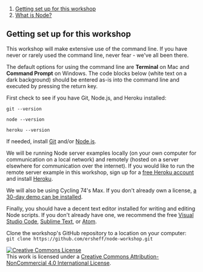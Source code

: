 1. [Getting set up for this workshop](index.md)
2. [What is Node?](what-is-node.md)


## Getting set up for this workshop

This workshop will make extensive use of the command line. If you have never or rarely used the command line, never fear - we've all been there.

The default options for using the command line are **Terminal** on Mac and **Command Prompt** on Windows. The code blocks below (white text on a dark background) should be entered as-is into the command line and executed by pressing the return key.

First check to see if you have Git, Node.js, and Heroku installed:

`git --version`

`node --version`

`heroku --version`

If needed, install [Git](https://git-scm.com/book/en/v2/Getting-Started-Installing-Git) and/or [Node.js](https://nodejs.org/en/download/).

We will be running Node server examples locally (on your own computer for communication on a local network) and remotely (hosted on a server elsewhere for communication over the internet). If you would like to run the remote server example in this workshop, sign up for a [free Heroku account](https://signup.heroku.com/dc) and install [Heroku](https://devcenter.heroku.com/articles/heroku-cli#download-and-install).

We will also be using Cycling 74's Max. If you don't already own a license, [a 30-day demo can be installed](https://cycling74.com/downloads).

Finally, you should have a decent text editor installed for writing and editing Node scripts. If you don't already have one, we recommend the free [Visual Studio Code](https://code.visualstudio.com), [Sublime Text](https://www.sublimetext.com), or [Atom](https://atom.io).

Clone the workshop's GitHub repository to a location on your computer:  
`git clone https://github.com/ersheff/node-workshop.git`


<a rel="license" href="http://creativecommons.org/licenses/by-nc/4.0/"><img alt="Creative Commons License" style="border-width:0" src="https://i.creativecommons.org/l/by-nc/4.0/88x31.png" /></a><br />This work is licensed under a <a rel="license" href="http://creativecommons.org/licenses/by-nc/4.0/">Creative Commons Attribution-NonCommercial 4.0 International License</a>.